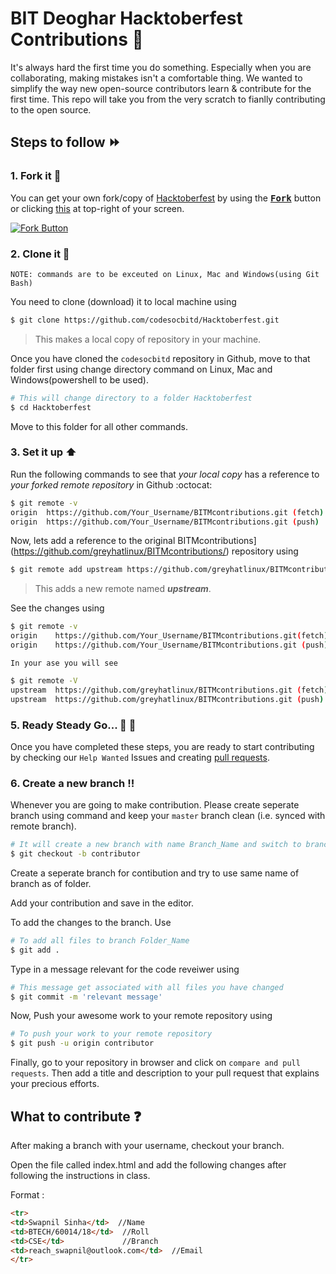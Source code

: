 # BIT Deoghar Hacktoberfest Contributions :office:

It's always hard the first time you do something. Especially when you are collaborating, making mistakes isn't a comfortable thing. We wanted to simplify the way new open-source contributors learn & contribute for the first time.
This repo will take you from the very scratch to fianlly contributing to the open source.


## Steps to follow :fast_forward:

### 1. Fork it :fork_and_knife:

You can get your own fork/copy of [Hacktoberfest](https://github.com/codesocbitd/Hacktoberfest) by using the <a href="https://github.com/codesocbitd/Hacktoberfest/new/master?readme=1#fork-destination-box"><kbd><b>Fork</b></kbd></a> button or clicking [this](https://github.com/codesocbitd/Hacktoberfest/new/master?readme=1#fork-destination-box) at top-right of your screen.

 [![Fork Button](https://help.github.com/assets/images/help/repository/fork_button.jpg)](https://github.com/greyhatlinux/BITMcontributions/)


### 2. Clone it :busts_in_silhouette:

`NOTE: commands are to be exceuted on Linux, Mac and Windows(using Git Bash)`

You need to clone (download) it to local machine using

```sh
$ git clone https://github.com/codesocbitd/Hacktoberfest.git
```

> This makes a local copy of repository in your machine.

Once you have cloned the `codesocbitd` repository in Github, move to that folder first using change directory command on Linux, Mac and Windows(powershell to be used).

```sh
# This will change directory to a folder Hacktoberfest
$ cd Hacktoberfest
```

Move to this folder for all other commands.

### 3. Set it up :arrow_up:

Run the following commands to see that *your local copy* has a reference to *your forked remote repository* in Github :octocat:

```sh
$ git remote -v
origin  https://github.com/Your_Username/BITMcontributions.git (fetch)
origin  https://github.com/Your_Username/BITMcontributions.git (push)
```

Now, lets add a reference to the original BITMcontributions](https://github.com/greyhatlinux/BITMcontributions/) repository using

```sh
$ git remote add upstream https://github.com/greyhatlinux/BITMcontributions.git
```

> This adds a new remote named ***upstream***.

See the changes using

```sh
$ git remote -v
origin    https://github.com/Your_Username/BITMcontributions.git(fetch)
origin    https://github.com/Your_Username/BITMcontributions.git (push)
```
`In your ase you will see`
```sh
$ git remote -V
upstream  https://github.com/greyhatlinux/BITMcontributions.git (fetch)
upstream  https://github.com/greyhatlinux/BITMcontributions.git (push)
```

### 5. Ready Steady Go... :turtle: :rabbit2:

Once you have completed these steps, you are ready to start contributing by checking our `Help Wanted` Issues and creating [pull requests](https://github.com/greyhatlinux/BITMcontributions/pulls).

### 6. Create a new branch :bangbang:

Whenever you are going to make contribution. Please create seperate branch using command and keep your `master` branch clean (i.e. synced with remote branch).

```sh
# It will create a new branch with name Branch_Name and switch to branch Folder_Name
$ git checkout -b contributor
```

Create a seperate branch for contibution and try to use same name of branch as of folder.

Add your contribution and save in the editor.

To add the changes to the branch. Use

```sh
# To add all files to branch Folder_Name
$ git add .
```

Type in a message relevant for the code reveiwer using

```sh
# This message get associated with all files you have changed
$ git commit -m 'relevant message'
```

Now, Push your awesome work to your remote repository using

```sh
# To push your work to your remote repository
$ git push -u origin contributor
```

Finally, go to your repository in browser and click on `compare and pull requests`.
Then add a title and description to your pull request that explains your precious efforts.



## What to contribute :question:

After making a branch with your username, checkout your branch.

Open the file called index.html and add the following changes after following the instructions in class.

Format : 
```md
<tr>
<td>Swapnil Sinha</td>  //Name
<td>BTECH/60014/18</td>  //Roll
<td>CSE</td>             //Branch
<td>reach_swapnil@outlook.com</td>  //Email
</tr>


```

